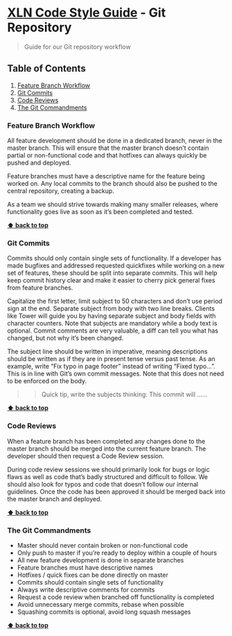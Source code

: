 # [XLN Code Style Guide](../README.md) - Git Repository

> Guide for our Git repository workflow

## Table of Contents 
  1. [Feature Branch Workflow](#feature-branch-workflow)
  1. [Git Commits](#git-commits)
  1. [Code Reviews](#code-reviews)
  1. [The Git Commandments](#the-git-commandments)

### Feature Branch Workflow
All feature development should be done in a dedicated branch, never in the master branch. This will ensure that the master branch doesn’t contain partial or non-functional code and that hotfixes can always quickly be pushed and deployed.

Feature branches must have a descriptive name for the feature being worked on. Any local commits to the branch should also be pushed to the central repository, creating a backup.

As a team we should strive towards making many smaller releases, where functionality goes live as soon as it’s been completed and tested.

**[⬆ back to top](#table-of-contents)**

### Git Commits
Commits should only contain single sets of functionality. If a developer has made bugfixes and addressed requested quickfixes while working on a new set of features, these should be split into separate commits. This will help keep commit history clear and make it easier to cherry pick general fixes from feature branches.

Capitalize the first letter, limit subject to 50 characters and don’t use period sign at the end. Separate subject from body with two line breaks. Clients like Tower will guide you by having separate subject and body fields with character counters. Note that subjects are mandatory while a body text is optional. Commit comments are very valuable, a diff can tell you what has changed, but not why it’s been changed.

The subject line should be written in imperative, meaning descriptions should be written as if they are in present tense versus past tense. As an example, write “Fix typo in page footer” instead of writing “Fixed typo...”. This is in line with Git’s own commit messages. Note that this does not need to be enforced on the body.

>> Quick tip, write the subjects thinking: This commit will …...

**[⬆ back to top](#table-of-contents)**

### Code Reviews
When a feature branch has been completed any changes done to the master branch should be merged into the current feature branch. The developer should then request a Code Review session.

During code review sessions we should primarily look for bugs or logic flaws as well as code that’s badly structured and difficult to follow. We should also look for typos and code that doesn’t follow our internal guidelines. Once the code has been approved it should be merged back into the master branch and deployed.

**[⬆ back to top](#table-of-contents)**

### The Git Commandments
* Master should never contain broken or non-functional code
* Only push to master if you’re ready to deploy within a couple of hours
* All new feature development is done in separate branches
* Feature branches must have descriptive names
* Hotfixes / quick fixes can be done directly on master
* Commits should contain single sets of functionality
* Always write descriptive comments for commits
* Request a code review when branched off functionality is completed
* Avoid unnecessary merge commits, rebase when possible
* Squashing commits is optional, avoid long squash messages

**[⬆ back to top](#table-of-contents)**